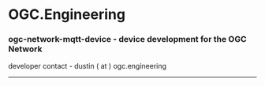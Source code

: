 # OGC.Engineering
### ogc-network-mqtt-device - device development for the OGC Network
developer contact - dustin ( at ) ogc.engineering

---

